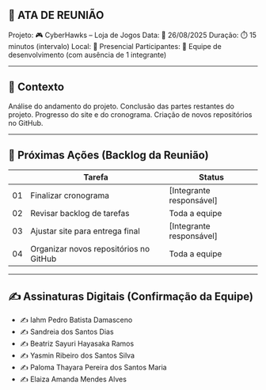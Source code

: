## 📝 ATA DE REUNIÃO

Projeto: 🎮 CyberHawks – Loja de Jogos
Data: 📅 26/08/2025
Duração: ⏱️ 15 minutos (intervalo)
Local: 📍 Presencial
Participantes: 👥 Equipe de desenvolvimento (com ausência de 1 integrante)

---

## 🎯 Contexto

Análise do andamento do projeto.
Conclusão das partes restantes do projeto.
Progresso do site e do cronograma.
Criação de novos repositórios no GitHub.  

---

## 🚀 Próximas Ações (Backlog da Reunião)

|     | Tarefa                | Status |
|-----|----------------------------|--------|
| 01  | Finalizar cronograma | [Integrante responsável] | ⬜ A Fazer |
| 02  | Revisar backlog de tarefas | Toda a equipe | ⬜ A Fazer |
| 03  | Ajustar site para entrega final | [Integrante responsável] | ⬜ A Fazer |
| 04  | Organizar novos repositórios no GitHub | Toda a equipe | ⬜ A Fazer |
 
---

## ✍️ Assinaturas Digitais (Confirmação da Equipe)
- ✍️ Iahm Pedro Batista Damasceno  
- ✍️ Sandreia dos Santos Dias  
- ✍️ Beatriz Sayuri Hayasaka Ramos  
- ✍️ Yasmin Ribeiro dos Santos Silva  
- ✍️ Paloma Thayara Pereira dos Santos Maria  
- ✍️ Elaiza Amanda Mendes Alves
